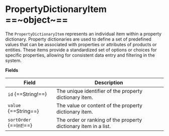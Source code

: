 # PropertyDictionaryItem ==~object~==

The `PropertyDictionaryItem` represents an individual item within a property dictionary. Property dictionaries are used to define a set of predefined values that can be associated with properties or attributes of products or entities. These items provide a standardized set of options or choices for specific properties, allowing for consistent data entry and filtering in the system.

**Fields**

| Field                  	| Description                                                     	|
|------------------------	|-----------------------------------------------------------------	|
| `id` {==String!==}     	| The unique identifier of the property dictionary item.          	|
| `value` {==String==}   	| The value or content of the property dictionary item.           	|
| `sortOrder` {==Int!==} 	| The order or ranking of the property dictionary item in a list. 	|
